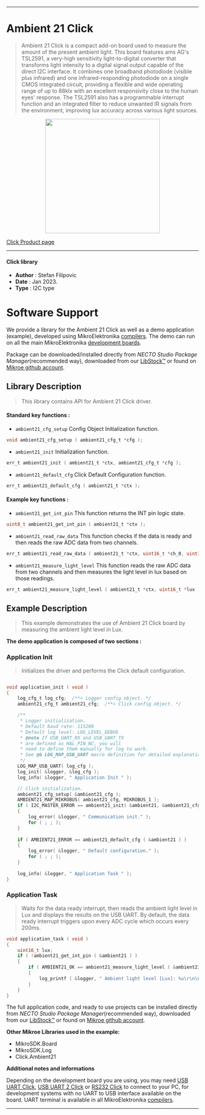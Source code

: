 
---
# Ambient 21 Click

> Ambient 21 Click is a compact add-on board used to measure the amount of the present ambient light. This board features ams AG's TSL2591, a very-high sensitivity light-to-digital converter that transforms light intensity to a digital signal output capable of the direct I2C interface. It combines one broadband photodiode (visible plus infrared) and one infrared-responding photodiode on a single CMOS integrated circuit, providing a flexible and wide operating range of up to 88klx with an excellent responsivity close to the human eyes' response. The TSL2591 also has a programmable interrupt function and an integrated filter to reduce unwanted IR signals from the environment, improving lux accuracy across various light sources.

<p align="center">
  <img src="https://download.mikroe.com/images/click_for_ide/ambient21_click.png" height=300px>
</p>

[Click Product page](https://www.mikroe.com/ambient-21-click)

---


#### Click library

- **Author**        : Stefan Filipovic
- **Date**          : Jan 2023.
- **Type**          : I2C type


# Software Support

We provide a library for the Ambient 21 Click
as well as a demo application (example), developed using MikroElektronika
[compilers](https://www.mikroe.com/necto-studio).
The demo can run on all the main MikroElektronika [development boards](https://www.mikroe.com/development-boards).

Package can be downloaded/installed directly from *NECTO Studio Package Manager*(recommended way), downloaded from our [LibStock&trade;](https://libstock.mikroe.com) or found on [Mikroe github account](https://github.com/MikroElektronika/mikrosdk_click_v2/tree/master/clicks).

## Library Description

> This library contains API for Ambient 21 Click driver.

#### Standard key functions :

- `ambient21_cfg_setup` Config Object Initialization function.
```c
void ambient21_cfg_setup ( ambient21_cfg_t *cfg );
```

- `ambient21_init` Initialization function.
```c
err_t ambient21_init ( ambient21_t *ctx, ambient21_cfg_t *cfg );
```

- `ambient21_default_cfg` Click Default Configuration function.
```c
err_t ambient21_default_cfg ( ambient21_t *ctx );
```

#### Example key functions :

- `ambient21_get_int_pin` This function returns the INT pin logic state.
```c
uint8_t ambient21_get_int_pin ( ambient21_t *ctx );
```

- `ambient21_read_raw_data` This function checks if the data is ready and then reads the raw ADC data from two channels.
```c
err_t ambient21_read_raw_data ( ambient21_t *ctx, uint16_t *ch_0, uint16_t *ch_1 );
```

- `ambient21_measure_light_level` This function reads the raw ADC data from two channels and then measures the light level in lux based on those readings.
```c
err_t ambient21_measure_light_level ( ambient21_t *ctx, uint16_t *lux );
```

## Example Description

> This example demonstrates the use of Ambient 21 Click board by measuring the ambient light level in Lux.

**The demo application is composed of two sections :**

### Application Init

> Initializes the driver and performs the Click default configuration.

```c

void application_init ( void )
{
    log_cfg_t log_cfg;  /**< Logger config object. */
    ambient21_cfg_t ambient21_cfg;  /**< Click config object. */

    /** 
     * Logger initialization.
     * Default baud rate: 115200
     * Default log level: LOG_LEVEL_DEBUG
     * @note If USB_UART_RX and USB_UART_TX 
     * are defined as HAL_PIN_NC, you will 
     * need to define them manually for log to work. 
     * See @b LOG_MAP_USB_UART macro definition for detailed explanation.
     */
    LOG_MAP_USB_UART( log_cfg );
    log_init( &logger, &log_cfg );
    log_info( &logger, " Application Init " );

    // Click initialization.
    ambient21_cfg_setup( &ambient21_cfg );
    AMBIENT21_MAP_MIKROBUS( ambient21_cfg, MIKROBUS_1 );
    if ( I2C_MASTER_ERROR == ambient21_init( &ambient21, &ambient21_cfg ) ) 
    {
        log_error( &logger, " Communication init." );
        for ( ; ; );
    }
    
    if ( AMBIENT21_ERROR == ambient21_default_cfg ( &ambient21 ) )
    {
        log_error( &logger, " Default configuration." );
        for ( ; ; );
    }
    
    log_info( &logger, " Application Task " );
}

```

### Application Task

> Waits for the data ready interrupt, then reads the ambient light level in Lux
and displays the results on the USB UART. By default, the data ready interrupt triggers
upon every ADC cycle which occurs every 200ms.

```c
void application_task ( void )
{
    uint16_t lux;
    if ( !ambient21_get_int_pin ( &ambient21 ) )
    {
        if ( AMBIENT21_OK == ambient21_measure_light_level ( &ambient21, &lux ) )
        {
            log_printf ( &logger, " Ambient light level [Lux]: %u\r\n\n", lux );
        }
    }
}
```

The full application code, and ready to use projects can be installed directly from *NECTO Studio Package Manager*(recommended way), downloaded from our [LibStock&trade;](https://libstock.mikroe.com) or found on [Mikroe github account](https://github.com/MikroElektronika/mikrosdk_click_v2/tree/master/clicks).

**Other Mikroe Libraries used in the example:**

- MikroSDK.Board
- MikroSDK.Log
- Click.Ambient21

**Additional notes and informations**

Depending on the development board you are using, you may need
[USB UART Click](https://www.mikroe.com/usb-uart-click),
[USB UART 2 Click](https://www.mikroe.com/usb-uart-2-click) or
[RS232 Click](https://www.mikroe.com/rs232-click) to connect to your PC, for
development systems with no UART to USB interface available on the board. UART
terminal is available in all MikroElektronika
[compilers](https://shop.mikroe.com/compilers).

---

